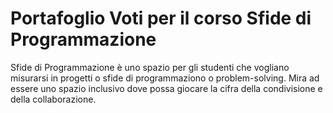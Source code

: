 # Portafoglio Voti per il corso Sfide di Programmazione
Sfide di Programmazione è uno spazio per gli studenti che vogliano misurarsi in progetti o sfide di programmaziono o problem-solving.
Mira ad essere uno spazio inclusivo dove possa giocare la cifra della condivisione e della collaborazione.
